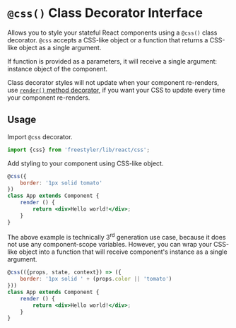 # `@css()` Class Decorator Interface

Allows you to style your stateful React components using a `@css()` class decorator.
`@css` accepts a CSS-like object or a function that returns a CSS-like object as a single argument.

If function is provided as a parameters, it will receive a single argument: instance object of the component.

Class decorator styles will not update when your component re-renders, use [`render()` method decorator](./css-render-decorator.md),
if you want your CSS to update every time your component re-renders.

## Usage

Import `@css` decorator.

```js
import {css} from 'freestyler/lib/react/css';
```

Add styling to your component using CSS-like object.

```jsx
@css({
    border: '1px solid tomato'
})
class App extends Component {
    render () {
        return <div>Hello world!</div>;
    }
}
```

The above example is technically 3<sup>rd</sup> generation use case, because it does not use any
component-scope variables. However, you can wrap your CSS-like object into a function that
will receive component's instance as a single argument.

```jsx
@css(({props, state, context}) => ({
    border: '1px solid ' + (props.color || 'tomato')
}))
class App extends Component {
    render () {
        return <div>Hello world!</div>;
    }
}
```

